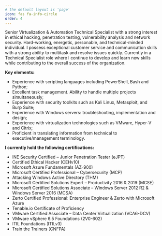 ```yaml
---
# the default layout is 'page'
icon: fas fa-info-circle
order: 4
---
```


Senior Virtualization & Automation Technical Specialist with a strong interest in ethical hacking, penetration testing, vulnerability analysis and network security. Hard-working, energetic, personable, and technical-minded individual. I possess exceptional customer service and communication skills with a strong ability to multitask and resolve issues quickly. Currently in a Technical Specialist role where I continue to develop and learn new skills while contributing to the overall success of the organization. 

**Key elements:**

- Experience with scripting languages including PowerShell, Bash and Python;
- Excellent task management. Ability to handle multiple projects simultaneously;
- Experience with security toolkits such as Kali Linux, Metasploit, and Burp Suite;
- Experience with Windows servers: troubleshooting, implementation and design;
- Experience with virtualization technologies such as VMware, Hyper-V and Citrix;
- Proficient in translating information from technical to executive/management terminology.

**I currently hold the following certifications:**

- INE Security Certified – Junior Penetration Tester (eJPT)
- Certified Ethical Hacker (CEHv10)
- Microsoft Azure Fundamentals (AZ-900)
- Microsoft Certified Professional – Cybersecurity (MCP)
- Attacking Windows Active Directory (THM)
- Microsoft Certified Solutions Expert – Productivity 2016 & 2019 (MCSE)
- Microsoft Certified Solutions Associate – Windows Server 2012 R2 & Windows Server 2016 (MCSA)
- Zerto Certified Professional: Enterprise Engineer & Zerto with Microsoft Azure
- Tenable.io Certificate of Proficiency
- VMware Certified Associate – Data Center Virtualization (VCA6-DCV)
- VMware vSphere 6.5 Foundations (2V0-602)
- ITIL Foundations (ITILv3)
- Train the Trainers (CNFPA)